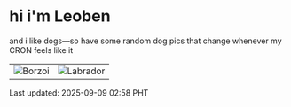 # hi i'm Leoben

and i like dogs—so have some random dog pics that change whenever my CRON feels like it

|  |  |
|--------|----------|
| ![Borzoi](https://random-dog-vercel.vercel.app/api/random-borzoi?v=1757357895) | ![Labrador](https://random-dog-vercel.vercel.app/api/random-labrador?v=1757357895) |

Last updated: 2025-09-09 02:58 PHT

